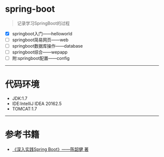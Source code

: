 # spring-boot
> 记录学习SpringBoot的过程
- [X] springboot入门——helloworld
- [ ] springboot简易网页——web
- [ ] springboot数据库操作——database
- [ ] springboot综合——wepapp
- [ ] 附:springboot配置——config
---
# 代码环境
- JDK:1.7
- IDE:IntelliJ IDEA 20162.5
- TOMCAT:1.7
---
# 参考书籍
- [《深入实践Spring Boot》——陈韶健 著](https://read.douban.com/ebook/27557033/)
